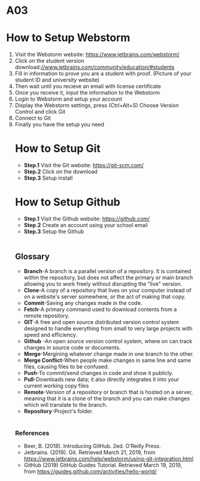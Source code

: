 # A03
<!DOCTYPE html>
<html lang="en">
 <head>
  <body>
<h1 id="webstorm">How to Setup Webstorm</h1>
  <ol>
    <li>Visit the Webstorm website: <a href="https://www.jetbrains.com/webstorm/">https://www.jetbrains.com/webstorm/</a> </li>
    <li>Click on the student version download:<a href="https://www.jetbrains.com/community/education/#students">//www.jetbrains.com/community/education/#students</a></li>
    <li>Fill in information to prove you are a student with proof. (Picture of your student ID and university website)</li>
    <li>Then wait until you recieve an email with license certificate</li>
    <li>Once you receive it, input the information to the Webstorm</li>
    <li>Login to Webstorm and setup your account</li>
    <li>Display the Webstorm settings, press (Ctrl+Alt+S) Choose Version Control and click Git</li>
    <li>Connect to Git</li>
    <li>Finally you have the setup you need</li>
<h1 div id="git">How to Setup Git</h1>
  <ul>
    <li><b>Step.1</b>  Visit the Git website: <a href="https://git-scm.com/">https://git-scm.com/</a></li>
    <li><b>Step.2</b>  Click on the download</li>
    <li><b>Step.3</b>  Setup install</li>
 </ul>
 </div>
<h1 div id="github">How to Setup Github</h1>
  <ul>
    <li><b>Step.1</b>  Visit the Github website: <a href="https://github.com/">https://github.com/</a></li>
    <li><b>Step.2</b>  Create an account using your school email</li>
    <li><b>Step.3</b>  Setup the Github</li>
 </ul>
 </div>
 <br>
 <div id="glossary">
 <h2>Glossary</h2>
  <ul>
    <li><strong>Branch</strong>-A branch is a parallel version of a repository. It is contained within the repository, but does not affect the primary or main branch allowing you to work freely without disrupting the "live" version.
    </li>
    <li><strong>Clone</strong>-A copy of a repository that lives on your computer instead of on a website's server somewhere, or the act of making that copy.
    </li>
    <li><strong>Commit</strong>-Saving any changes made in the code.  
    </li>
    <li><strong>Fetch</strong>-A primary command used to download contents from a remote repository.
    </li>
    <li><strong>GIT</strong>-A free and open source distributed version control system designed to handle everything from small to very large projects with speed and efficiency.
    </li>
    <li><strong>Github</strong> -An open source version control system, where on can track changes in source code or documents. 
    </li>
    <li><strong>Merge</strong>-Mergining whatever change made in one branch to the other. 
    </li>
    <li><strong>Merge Conflict</strong>-When people make changes in same line and same files, causing files to be confused.
    </li>
    <li><strong>Push</strong>-To commit/send changes in code and show it publicly. 
    </li>
    <li><strong>Pull</strong>-Downloads new data; it also directly integrates it into your current working copy files
    </li>
    <li><strong>Remote</strong>-Version of a repository or branch that is hosted on a server, meaning that it is a clone of the branch and you can make changes which will translate to the branch.
    </li>
    <li><strong>Repository</strong>-Project's folder. 
    </li>
  </ul>
</div>
<br>
<div class="references">
<h3>References</h3>
  <ul>
   <li>Beer, B. (2018). Introducing GitHub. 2ed. O’Reilly Press.</li>
   <li>Jetbrains. (2019). Git.   Retrieved March 21, 2019, from <a href="https://www.jetbrains.com/help/webstorm/using-git-integration.html">https://www.jetbrains.com/help/webstorm/using-git-integration.html</a></li>
   <li>GitHub (2019) GitHub Guides Tutorial. Retrieved  March 19, 2019, from <a href="https://guides.github.com/activities/hello-world/">https://guides.github.com/activities/hello-world/</a></li>
   
   </ul>
   </div>
  </body>
 </head>
</html>
   
   
   
